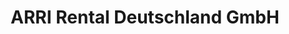 ---
title: "ARRI Rental Deutschland GmbH"
url: /berlin/arri-rental-deutschland-gmbh/
shop: Mieten
---